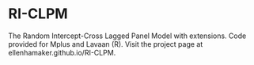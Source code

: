 # RI-CLPM
The Random Intercept-Cross Lagged Panel Model with extensions. Code provided for Mplus and Lavaan (R). Visit the project page at ellenhamaker.github.io/RI-CLPM. 

